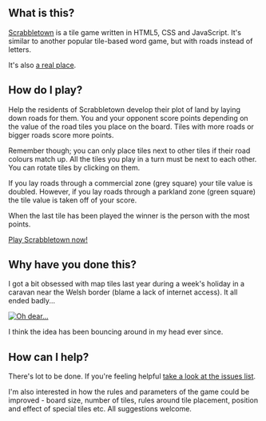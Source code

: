 ## What is this?

[Scrabbletown](http://timpaul.github.com/scrabbletown/) is a tile game written in HTML5, CSS and JavaScript. It's similar to another popular tile-based word game, but with roads instead of letters.

It's also [a real place](http://eccentricroadside.blogspot.co.uk/2009/08/lost-for-words-greetings-from.html).

## How do I play?

Help the residents of Scrabbletown develop their plot of land by laying down roads for them. 
You and your opponent score points depending on the value of the road tiles you place on the board.
Tiles with more roads or bigger roads score more points.

Remember though; you can only place tiles next to other tiles if their road colours match up.
All the tiles you play in a turn must be next to each other.
You can rotate tiles by clicking on them.

If you lay roads through a commercial zone (grey square) your tile value is doubled.
However, if you lay roads through a parkland zone (green square) the tile value is taken off of your score.

When the last tile has been played the winner is the person with the most points.

[Play Scrabbletown now!](http://timpaul.github.com/scrabbletown/)

## Why have you done this?

I got a bit obsessed with map tiles last year during a week's holiday in a caravan near the Welsh border (blame a lack of internet access). It all ended badly...

[![Oh dear...](http://farm9.staticflickr.com/8078/8298938869_722871a6ed_n.jpg)](http://www.flickr.com/photos/timpaul/8298938869/)

I think the idea has been bouncing around in my head ever since.

## How can I help?

There's lot to be done. If you're feeling helpful [take a look at the issues list](https://github.com/timpaul/scrabbletown/issues?state=open).

I'm also interested in how the rules and parameters of the game could be improved - board size, number of tiles, rules around tile placement, position and effect of special tiles etc. All suggestions welcome.

